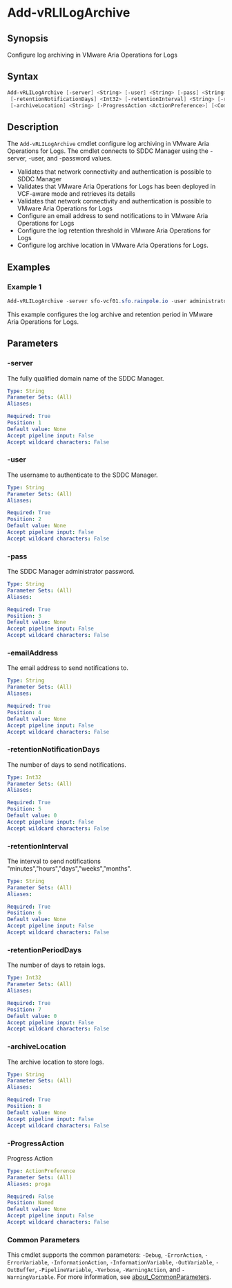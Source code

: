 # Add-vRLILogArchive

## Synopsis

Configure log archiving in VMware Aria Operations for Logs

## Syntax

```powershell
Add-vRLILogArchive [-server] <String> [-user] <String> [-pass] <String> [-emailAddress] <String>
 [-retentionNotificationDays] <Int32> [-retentionInterval] <String> [-retentionPeriodDays] <Int32>
 [-archiveLocation] <String> [-ProgressAction <ActionPreference>] [<CommonParameters>]
```

## Description

The `Add-vRLILogArchive` cmdlet configure log archiving in VMware Aria Operations for Logs.
The cmdlet connects to SDDC Manager using the -server, -user, and -password values.

- Validates that network connectivity and authentication is possible to SDDC Manager
- Validates that VMware Aria Operations for Logs has been deployed in VCF-aware mode and retrieves its details
- Validates that network connectivity and authentication is possible to VMware Aria Operations for Logs
- Configure an email address to send notifications to in VMware Aria Operations for Logs
- Configure the log retention threshold in VMware Aria Operations for Logs
- Configure log archive location in VMware Aria Operations for Logs.

## Examples

### Example 1

```powershell
Add-vRLILogArchive -server sfo-vcf01.sfo.rainpole.io -user administrator@vsphere.local -pass VMw@re1! -emailAddress administrator@rainpole.io -retentionNotificationDays 1 -retentionInterval weeks -retentionPeriodDays 7 -archiveLocation "nfs://172.27.11.4/sfo-m01-vrli01-400GB"
```

This example configures the log archive and retention period in VMware Aria Operations for Logs.

## Parameters

### -server

The fully qualified domain name of the SDDC Manager.

```yaml
Type: String
Parameter Sets: (All)
Aliases:

Required: True
Position: 1
Default value: None
Accept pipeline input: False
Accept wildcard characters: False
```

### -user

The username to authenticate to the SDDC Manager.

```yaml
Type: String
Parameter Sets: (All)
Aliases:

Required: True
Position: 2
Default value: None
Accept pipeline input: False
Accept wildcard characters: False
```

### -pass

The SDDC Manager administrator password.

```yaml
Type: String
Parameter Sets: (All)
Aliases:

Required: True
Position: 3
Default value: None
Accept pipeline input: False
Accept wildcard characters: False
```

### -emailAddress

The email address to send notifications to.

```yaml
Type: String
Parameter Sets: (All)
Aliases:

Required: True
Position: 4
Default value: None
Accept pipeline input: False
Accept wildcard characters: False
```

### -retentionNotificationDays

The number of days to send notifications.

```yaml
Type: Int32
Parameter Sets: (All)
Aliases:

Required: True
Position: 5
Default value: 0
Accept pipeline input: False
Accept wildcard characters: False
```

### -retentionInterval

The interval to send notifications "minutes","hours","days","weeks","months".

```yaml
Type: String
Parameter Sets: (All)
Aliases:

Required: True
Position: 6
Default value: None
Accept pipeline input: False
Accept wildcard characters: False
```

### -retentionPeriodDays

The number of days to retain logs.

```yaml
Type: Int32
Parameter Sets: (All)
Aliases:

Required: True
Position: 7
Default value: 0
Accept pipeline input: False
Accept wildcard characters: False
```

### -archiveLocation

The archive location to store logs.

```yaml
Type: String
Parameter Sets: (All)
Aliases:

Required: True
Position: 8
Default value: None
Accept pipeline input: False
Accept wildcard characters: False
```

### -ProgressAction

Progress Action

```yaml
Type: ActionPreference
Parameter Sets: (All)
Aliases: proga

Required: False
Position: Named
Default value: None
Accept pipeline input: False
Accept wildcard characters: False
```

### Common Parameters

This cmdlet supports the common parameters: `-Debug`, `-ErrorAction`, `-ErrorVariable`, `-InformationAction`, `-InformationVariable`, `-OutVariable`, `-OutBuffer`, `-PipelineVariable`, `-Verbose`, `-WarningAction`, and `-WarningVariable`. For more information, see [about_CommonParameters](http://go.microsoft.com/fwlink/?LinkID=113216).
